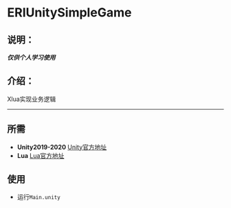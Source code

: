 # ERIUnitySimpleGame
## 说明：
***仅供个人学习使用***
## 介绍：
Xlua实现业务逻辑
- - -
## 所需
+ **Unity2019-2020** [Unity官方地址](https://unity.com/)
+ **Lua** [Lua官方地址](https://www.lua.org/)
## 使用
+ 运行`Main.unity`
